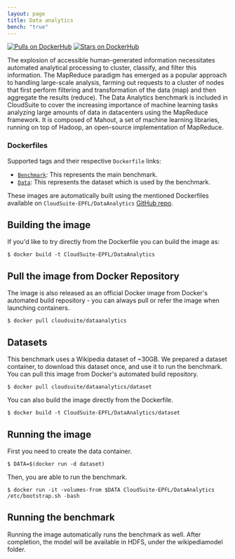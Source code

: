 ```yaml
---
layout: page
title: Data analytics
bench: "true"
---
```


[![Pulls on DockerHub][dhpulls]][dhrepo]
[![Stars on DockerHub][dhstars]][dhrepo]

The explosion of accessible human-generated information necessitates automated analytical processing to cluster, classify, and filter this information. The MapReduce paradigm has emerged as a popular approach to handling large-scale analysis, farming out requests to a cluster of nodes that first perform filtering and transformation of the data (map) and then aggregate the results (reduce). The Data Analytics benchmark is included in CloudSuite to cover the increasing importance of machine learning tasks analyzing large amounts of data in datacenters using the MapReduce framework. It is composed of Mahout, a set of machine learning libraries, running on top of Hadoop, an open-source implementation of MapReduce.


### Dockerfiles ###

Supported tags and their respective `Dockerfile` links:

 - [`Benchmark`][benchmarkdocker]: This represents the main benchmark.
 - [`Data`][datasetdocker]: This represents the dataset which is used by the benchmark.

These images are automatically built using the mentioned Dockerfiles available on `CloudSuite-EPFL/DataAnalytics` [GitHub repo][repo].


## Building the image ##
If you'd like to try directly from the Dockerfile you can build the image as:

    $ docker build -t CloudSuite-EPFL/DataAnalytics


## Pull the image from Docker Repository ##
The image is also released as an official Docker image from Docker's automated build repository - you can always pull or refer the image when launching containers.

    $ docker pull cloudsuite/dataanalytics

## Datasets ##
This benchmark uses a Wikipedia dataset of ~30GB. We prepared a dataset container, to download this dataset once, and use it to run the benchmark. You can pull this image from Docker's automated build repository.

    $ docker pull cloudsuite/dataanalytics/dataset

You can also build the image directly from the Dockerfile.

    $ docker build -t CloudSuite-EPFL/DataAnalytics/dataset

## Running the image ##
First you need to create the data container.

    $ DATA=$(docker run -d dataset)

Then, you are able to run the benchmark.

    $ docker run -it -volumes-from $DATA CloudSuite-EPFL/DataAnalytics /etc/bootstrap.sh -bash

## Running the benchmark ##
Running the image automatically runs the benchmark as well. After completion, the model will be available in HDFS, under the wikipediamodel folder.


[benchmarkdocker]: https://github.com/CloudSuite-EPFL/DataAnalytics/blob/master/Dockerfile "Benchmark Dockerfile"

[datasetdocker]: https://github.com/CloudSuite-EPFL/DataAnalytics/blob/master/dataset/Dockerfile "Dataset Dockerfile"

[repo]: https://github.com/CloudSuite-EPFL/DataAnalytics "GitHub Repo"
[dhrepo]: https://hub.docker.com/r/cloudsuite/dataanalytics/ "DockerHub Page"
[dhpulls]: https://img.shields.io/docker/pulls/cloudsuite/dataanalytics.svg "Go to DockerHub Page"
[dhstars]: https://img.shields.io/docker/stars/cloudsuite/dataanalytics.svg "Go to DockerHub Page"
